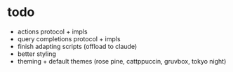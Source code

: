 # todo

- actions protocol + impls
- query completions protocol + impls
- finish adapting scripts (offload to claude)
- better styling
- theming + default themes (rose pine, cattppuccin, gruvbox, tokyo night)
